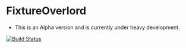 # FixtureOverlord

* This is an Alpha version and is currently under heavy development.

[![Build Status](https://travis-ci.org/revans/fixture_overlord.png)](https://travis-ci.org/revans/fixture_overlord)
